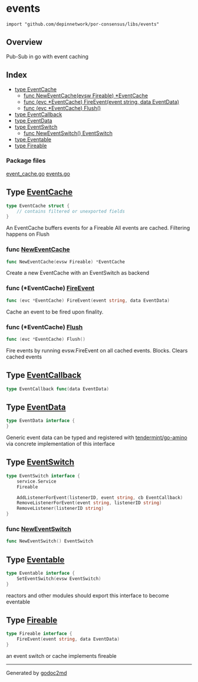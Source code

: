 

# events

`import "github.com/depinnetwork/por-consensus/libs/events"`

## Overview

Pub-Sub in go with event caching

## Index

* [type EventCache](#type-eventcache)
    * [func NewEventCache(evsw Fireable) *EventCache](#func-neweventcache)
    * [func (evc *EventCache) FireEvent(event string, data EventData)](#func-eventcache-fireevent)
    * [func (evc *EventCache) Flush()](#func-eventcache-flush)
* [type EventCallback](#type-eventcallback)
* [type EventData](#type-eventdata)
* [type EventSwitch](#type-eventswitch)
    * [func NewEventSwitch() EventSwitch](#func-neweventswitch)
* [type Eventable](#type-eventable)
* [type Fireable](#type-fireable)


### Package files

[event_cache.go](./event_cache.go) [events.go](./events.go)


## Type [EventCache](./event_cache.go?s=116:179#L5)

``` go
type EventCache struct {
    // contains filtered or unexported fields
}
```

An EventCache buffers events for a Fireable
All events are cached. Filtering happens on Flush







### func [NewEventCache](./event_cache.go?s=239:284#L11)

``` go
func NewEventCache(evsw Fireable) *EventCache
```

Create a new EventCache with an EventSwitch as backend





### func (\*EventCache) [FireEvent](./event_cache.go?s=449:511#L24)

``` go
func (evc *EventCache) FireEvent(event string, data EventData)
```

Cache an event to be fired upon finality.




### func (\*EventCache) [Flush](./event_cache.go?s=735:765#L31)

``` go
func (evc *EventCache) Flush()
```

Fire events by running evsw.FireEvent on all cached events. Blocks.
Clears cached events




## Type [EventCallback](./events.go?s=4201:4240#L185)

``` go
type EventCallback func(data EventData)
```









## Type [EventData](./events.go?s=243:294#L14)

``` go
type EventData interface {
}
```

Generic event data can be typed and registered with [tendermint/go-amino](https://github.com/tendermint/go-amino)
via concrete implementation of this interface










## Type [EventSwitch](./events.go?s=560:771#L29)

``` go
type EventSwitch interface {
    service.Service
    Fireable

    AddListenerForEvent(listenerID, event string, cb EventCallback)
    RemoveListenerForEvent(event string, listenerID string)
    RemoveListener(listenerID string)
}
```






### func [NewEventSwitch](./events.go?s=917:950#L46)

``` go
func NewEventSwitch() EventSwitch
```




## Type [Eventable](./events.go?s=378:440#L20)

``` go
type Eventable interface {
    SetEventSwitch(evsw EventSwitch)
}
```

reactors and other modules should export
this interface to become eventable










## Type [Fireable](./events.go?s=490:558#L25)

``` go
type Fireable interface {
    FireEvent(event string, data EventData)
}
```

an event switch or cache implements fireable














- - -
Generated by [godoc2md](http://godoc.org/github.com/davecheney/godoc2md)
